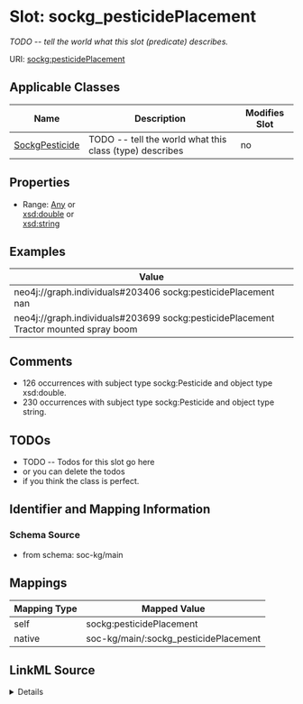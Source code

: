 

# Slot: sockg_pesticidePlacement


_TODO -- tell the world what this slot (predicate) describes._





URI: [sockg:pesticidePlacement](http://www.semanticweb.org/sockg/ontologies/2024/0/soil-carbon-ontology/pesticidePlacement)



<!-- no inheritance hierarchy -->





## Applicable Classes

| Name | Description | Modifies Slot |
| --- | --- | --- |
| [SockgPesticide](../classes/SockgPesticide.md) | TODO -- tell the world what this class (type) describes |  no  |







## Properties

* Range: [Any](../classes/Any.md)&nbsp;or&nbsp;<br />[xsd:double](http://www.w3.org/2001/XMLSchema#double)&nbsp;or&nbsp;<br />[xsd:string](http://www.w3.org/2001/XMLSchema#string)






## Examples

| Value |
| --- |
| neo4j://graph.individuals#203406 sockg:pesticidePlacement nan |
| neo4j://graph.individuals#203699 sockg:pesticidePlacement Tractor mounted spray boom |

## Comments

* 126 occurrences with subject type sockg:Pesticide and object type xsd:double.
* 230 occurrences with subject type sockg:Pesticide and object type string.

## TODOs

* TODO -- Todos for this slot go here
* or you can delete the todos
* if you think the class is perfect.

## Identifier and Mapping Information







### Schema Source


* from schema: soc-kg/main




## Mappings

| Mapping Type | Mapped Value |
| ---  | ---  |
| self | sockg:pesticidePlacement |
| native | soc-kg/main/:sockg_pesticidePlacement |




## LinkML Source

<details>
```yaml
name: sockg_pesticidePlacement
description: TODO -- tell the world what this slot (predicate) describes.
todos:
- TODO -- Todos for this slot go here
- or you can delete the todos
- if you think the class is perfect.
comments:
- 126 occurrences with subject type sockg:Pesticide and object type xsd:double.
- 230 occurrences with subject type sockg:Pesticide and object type string.
examples:
- value: neo4j://graph.individuals#203406 sockg:pesticidePlacement nan
- value: neo4j://graph.individuals#203699 sockg:pesticidePlacement Tractor mounted
    spray boom
from_schema: soc-kg/main
rank: 1000
slot_uri: sockg:pesticidePlacement
alias: sockg_pesticidePlacement
domain_of:
- sockg_Pesticide
range: Any
any_of:
- range: double
- range: string

```
</details>